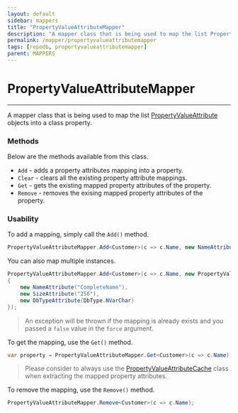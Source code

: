 ```yaml
---
layout: default
sidebar: mappers
title: "PropertyValueAttributeMapper"
description: "A mapper class that is being used to map the list PropertyValueAttribute objects into a class property. This class is used as an alternative to the PropertyValueAttribute attributes."
permalink: /mapper/propertyvalueattributemapper
tags: [repodb, propertyvalueattributemapper]
parent: MAPPERS
---
```


# PropertyValueAttributeMapper

---

A mapper class that is being used to map the list [PropertyValueAttribute](/attribute/parameter/propertyvalueattribute) objects into a class property.

### Methods

Below are the methods available from this class.

- `Add` - adds a property attributes mapping into a property.
- `Clear` - clears all the existing property attribute mappings.
- `Get` - gets the existing mapped property attributes of the property.
- `Remove` - removes the exising mapped property attributes of the property.

### Usability

To add a mapping, simply call the `Add()` method.

```csharp
PropertyValueAttributeMapper.Add<Customer>(c => c.Name, new NameAttribute("CompleteName"));
```

You can also map multiple instances.

```csharp
PropertyValueAttributeMapper.Add<Customer>(c => c.Name, new PropertyValueAttribute[]
{
    new NameAttribute("CompleteName"),
    new SizeAttribute("256"),
    new DbTypeAttribute(DbType.NVarChar)
});
```

> An exception will be thrown if the mapping is already exists and you passed a `false` value in the `force` argument.

To get the mapping, use the `Get()` method.

```csharp
var property = PropertyValueAttributeMapper.Get<Customer>(c => c.Name);
```

> Please consider to always use the [PropertyValueAttributeCache](/cacher/propertyvalueattributecache) class when extracting the mapped property attributes.

To remove the mapping, use the `Remove()` method.

```csharp
PropertyValueAttributeMapper.Remove<Customer>(c => c.Name);
```